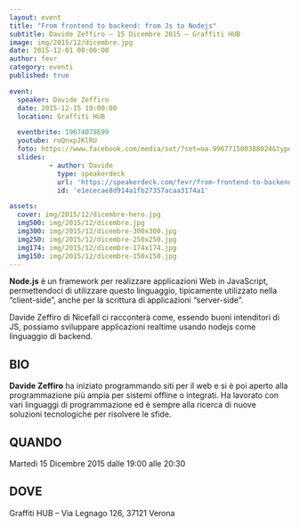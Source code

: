 ```yaml
---
layout: event
title: "From frontend to backend: from Js to Nodejs"
subtitle: Davide Zeffiro – 15 Dicembre 2015 – Graffiti HUB
image: img/2015/12/dicembre.jpg
date: 2015-12-01 00:00:00
author: fevr
category: eventi
published: true

event:
  speaker: Davide Zeffiro
  date: 2015-12-15 19:00:00
  location: Graffiti HUB

  eventbrite: 19674078699
  youtube: roQnxpJKlRU
  foto: https://www.facebook.com/media/set/?set=oa.996771500388024&type=3
  slides:
          - author: Davide
            type: speakerdeck
            url: 'https://speakerdeck.com/fevr/from-frontend-to-backend-from-js-to-nodejs'
            id: 'e1ececae8d914a1fb27357acaa3174a1'

assets:
  cover: img/2015/12/dicembre-hero.jpg
  img500: img/2015/12/dicembre.jpg
  img300: img/2015/12/dicembre-300x300.jpg
  img250: img/2015/12/dicembre-250x250.jpg
  img174: img/2015/12/dicembre-174x174.jpg
  img150: img/2015/12/dicembre-150x150.jpg
---
```


**Node.js** è un framework per realizzare applicazioni Web in JavaScript, permettendoci di utilizzare questo linguaggio,
tipicamente utilizzato nella “client-side”, anche per la scrittura di applicazioni “server-side”.

Davide Zeffiro di Nicefall ci racconterà come, essendo buoni intenditori di JS,
possiamo sviluppare applicazioni realtime usando nodejs come linguaggio di backend.

## BIO

**Davide Zeffiro** ha iniziato programmando siti per il web e si è poi aperto alla programmazione più ampia
per sistemi offline o integrati. Ha lavorato con vari linguaggi di programmazione ed è sempre alla ricerca
di nuove soluzioni tecnologiche per risolvere le sfide.

## QUANDO
Martedì 15 Dicembre 2015 dalle 19:00 alle 20:30

## DOVE
Graffiti HUB – Via Legnago 126, 37121 Verona